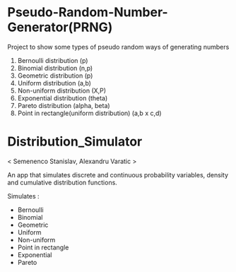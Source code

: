 # Pseudo-Random-Number-Generator(PRNG)
Project to show some types of pseudo random ways of generating numbers

1. Bernoulli distribution (p)
2. Binomial distribution (n,p)
3. Geometric distribution (p)
4. Uniform distribution (a,b)
5. Non-uniform distribution (X,P)
6. Exponential distribution (theta)
7. Pareto distribution (alpha, beta)
8. Point in rectangle(uniform distribution) (a,b x c,d)

# Distribution_Simulator
< Semenenco Stanislav, Alexandru Varatic >

An app that simulates discrete and continuous probability variables, density and cumulative distribution functions.

Simulates : <br> <ul> <li>Bernoulli</li><li> Binomial</li><li> Geometric</li><li> Uniform</li><li> Non-uniform</li><li>Point in rectangle </li><li>Exponential </li><li>Pareto</li></ul>